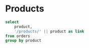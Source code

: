 # Products

```sql products
select 
    product, 
    '/products/' || product as link
from orders
group by product
```

<DataTable data={products} link=link/>

